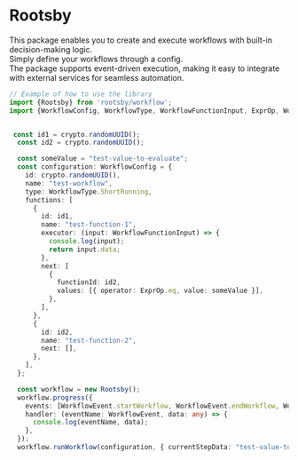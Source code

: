 # Rootsby
This package enables you to create and execute workflows with built-in decision-making logic. <br/>
Simply define your workflows through a config. <br/>
The package supports event-driven execution, making it easy to integrate with external services for seamless automation.<br/>

```typescript
// Example of how to use the library
import {Rootsby} from 'rootsby/workflow';
import {WorkflowConfig, WorkflowType, WorkflowFunctionInput, ExprOp, WorkflowEvent} from 'rootsby/types';


 const id1 = crypto.randomUUID();
  const id2 = crypto.randomUUID();

  const someValue = "test-value-to-evaluate";
  const configuration: WorkflowConfig = {
    id: crypto.randomUUID(),
    name: "test-workflow",
    type: WorkflowType.ShortRunning,
    functions: [
      {
        id: id1,
        name: "test-function-1",
        executor: (input: WorkflowFunctionInput) => {
          console.log(input);
          return input.data;
        },
        next: [
          {
            functionId: id2,
            values: [{ operator: ExprOp.eq, value: someValue }],
          },
        ],
      },
      {
        id: id2,
        name: "test-function-2",
        next: [],
      },
    ],
  };

  const workflow = new Rootsby();
  workflow.progress({
    events: [WorkflowEvent.startWorkflow, WorkflowEvent.endWorkflow, WorkflowEvent.startStep, WorkflowEvent.endStep],
    handler: (eventName: WorkflowEvent, data: any) => {
      console.log(eventName, data);
    },
  });
  workflow.runWorkflow(configuration, { currentStepData: "test-value-to-evaluate" });
```
